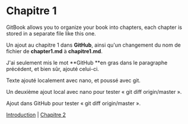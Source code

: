 # Chapitre 1

GitBook allows you to organize your book into chapters, each chapter is stored in a separate file like this one.

Un ajout au chapitre 1 dans **GitHub**, ainsi qu'un changement du nom de fichier de **chapter1.md** à **chapitre1.md**.

J'ai seulement mis le mot **GitHub **en gras dans le paragraphe précédent, et bien sûr, ajouté celui-ci.

Texte ajouté localement avec nano, et poussé avec git.

Un deuxième ajout local avec nano pour tester « git diff origin/master ».

Ajout dans GitHub pour tester « git diff origin/master ». 

[Introduction](/README.md) \| [Chapitre 2](/chapitre2.md)

